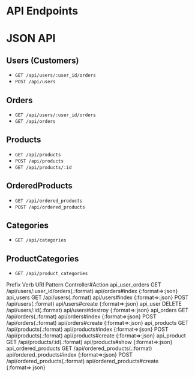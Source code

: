 # API Endpoints

# JSON API
## Users (Customers)
- `GET /api/users/:user_id/orders`
- `POST /api/users`

## Orders
- `GET /api/users/:user_id/orders`
- `GET /api/orders`

## Products
- `GET /api/products`
- `POST /api/products`
- `GET /api/products/:id`

## OrderedProducts
- `GET /api/ordered_products`
- `POST /api/ordered_products`

## Categories
- `GET /api/categories`

## ProductCategories
- `GET /api/product_categories`


Prefix  Verb   URI Pattern                          Controller#Action
api_user_orders GET    /api/users/:user_id/orders(.:format) api/orders#index {:format=>:json}
api_users GET    /api/users(.:format)                 api/users#index {:format=>:json}
         POST   /api/users(.:format)                 api/users#create {:format=>:json}
api_user DELETE /api/users/:id(.:format)             api/users#destroy {:format=>:json}
api_orders GET    /api/orders(.:format)                api/orders#index {:format=>:json}
         POST   /api/orders(.:format)                api/orders#create {:format=>:json}
api_products GET    /api/products(.:format)              api/products#index {:format=>:json}
         POST   /api/products(.:format)              api/products#create {:format=>:json}
api_product GET    /api/products/:id(.:format)          api/products#show {:format=>:json}
api_ordered_products GET    /api/ordered_products(.:format)      api/ordered_products#index {:format=>:json}
               POST   /api/ordered_products(.:format)      api/ordered_products#create {:format=>:json}
